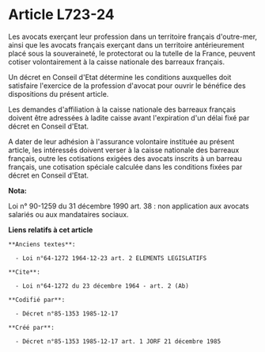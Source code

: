 # Article L723-24

Les avocats exerçant leur profession dans un territoire français d'outre-mer, ainsi que les avocats français exerçant dans un
territoire antérieurement placé sous la souveraineté, le protectorat ou la tutelle de la France, peuvent cotiser
volontairement à la caisse nationale des barreaux français. 

Un décret en Conseil d'Etat détermine les conditions auxquelles doit satisfaire l'exercice de la profession d'avocat pour
ouvrir le bénéfice des dispositions du présent article. 

Les demandes d'affiliation à la caisse nationale des barreaux français doivent être adressées à ladite caisse avant
l'expiration d'un délai fixé par décret en Conseil d'Etat. 

A dater de leur adhésion à l'assurance volontaire instituée au présent article, les intéressés doivent verser à la caisse
nationale des barreaux français, outre les cotisations exigées des avocats inscrits à un barreau français, une cotisation
spéciale calculée dans les conditions fixées par décret en Conseil d'Etat.

**Nota:**

Loi n° 90-1259 du 31 décembre 1990 art. 38 : non application aux avocats salariés ou aux mandataires sociaux.

**Liens relatifs à cet article**

	**Anciens textes**:

	  - Loi n°64-1272 1964-12-23 art. 2 ELEMENTS LEGISLATIFS

	**Cite**:

	  - Loi n°64-1272 du 23 décembre 1964 - art. 2 (Ab)

	**Codifié par**:

	  - Décret n°85-1353 1985-12-17

	**Créé par**:

	  - Décret n°85-1353 1985-12-17 art. 1 JORF 21 décembre 1985
